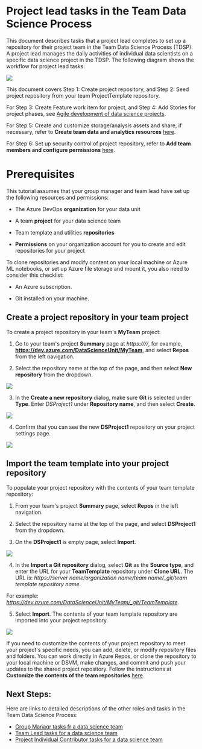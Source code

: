 
# Project lead tasks in the Team Data Science Process

This document describes tasks that a project lead completes to set up a repository for their project team in the Team Data Science Process (TDSP). 
A project lead manages the daily activities of individual data scientists on a specific data science project in the TDSP. The following diagram shows the workflow for project lead tasks:

![](https://docs.microsoft.com/en-us/azure/machine-learning/team-data-science-process/media/project-lead-tasks/project-leads-1-tdsp-creating-projects.png)

This document covers Step 1: Create project repository, and Step 2: Seed project repository from your team ProjectTemplate repository.

For Step 3: Create Feature work item for project, and Step 4: Add Stories for project phases, see [Agile development of data science projects](https://github.com/felicity-borg/Microsoft-TDSP/blob/master/Docs/agile-development.md).

For Step 5: Create and customize storage/analysis assets and share, if necessary, refer to **Create team data and analytics resources** [here](https://github.com/felicity-borg/Microsoft-TDSP/blob/master/Docs/team-lead-tasks.md).

For Step 6: Set up security control of project repository, refer to **Add team members and configure permissions** [here](https://github.com/felicity-borg/Microsoft-TDSP/blob/master/Docs/team-lead-tasks.md).

# Prerequisites
This tutorial assumes that your group manager and team lead have set up the following resources and permissions:

* The Azure DevOps **organization** for your data unit

* A team **project** for your data science team

* Team template and utilities **repositories**

* **Permissions** on your organization account for you to create and edit repositories for your project

To clone repositories and modify content on your local machine or Azure ML notebooks, or set up Azure file storage and mount it, you also need to consider this checklist:

* An Azure subscription.

* Git installed on your machine.

## Create a project repository in your team project
To create a project repository in your team's **MyTeam** project:

1) Go to your team's project **Summary** page at *https://<server name>/<organization name>/<team name>*, for example, **https://dev.azure.com/DataScienceUnit/MyTeam**, and select **Repos** from the left navigation.

2. Select the repository name at the top of the page, and then select **New repository** from the dropdown.

![](https://docs.microsoft.com/en-us/azure/machine-learning/team-data-science-process/media/project-lead-tasks/project-leads-9-select-repos.png)

3. In the **Create a new repository** dialog, make sure **Git** is selected under **Type**. Enter *DSProject1* under **Repository name**, and then select **Create**.

![](https://docs.microsoft.com/en-us/azure/machine-learning/team-data-science-process/media/project-lead-tasks/project-leads-3-create-project-repo-2.png)

4. Confirm that you can see the new **DSProject1** repository on your project settings page.

![](https://docs.microsoft.com/en-us/azure/machine-learning/team-data-science-process/media/project-lead-tasks/project-leads-4-create-project-repo-3.png)

## Import the team template into your project repository
To populate your project repository with the contents of your team template repository:

1. From your team's project **Summary** page, select **Repos** in the left navigation.

2. Select the repository name at the top of the page, and select **DSProject1** from the dropdown.

3. On the **DSProject1** is empty page, select **Import**.

![](https://docs.microsoft.com/en-us/azure/machine-learning/team-data-science-process/media/project-lead-tasks/project-leads-5-create-project-repo-4.png)

4. In the **Import a Git repository** dialog, select **Git** as the **Source type**, and enter the URL for your **TeamTemplate** repository under **Clone URL**. The URL is:
*https://server name/organization name/team name/_git/team template repository name*.
 
 For example: *https://dev.azure.com/DataScienceUnit/MyTeam/_git/TeamTemplate*.

5. Select **Import**. The contents of your team template repository are imported into your project repository.

![](https://docs.microsoft.com/en-us/azure/machine-learning/team-data-science-process/media/project-lead-tasks/project-leads-6-create-project-repo-5.png)

If you need to customize the contents of your project repository to meet your project's specific needs, you can add, delete, or modify repository files and folders. You can work directly in Azure Repos, or clone the repository to your local machine or DSVM, make changes, and commit and push your updates to the shared project repository. Follow the instructions at **Customize the contents of the team repositories** [here](https://github.com/felicity-borg/Microsoft-TDSP/blob/master/Docs/team-lead-tasks.md).


## Next Steps:

Here are links to detailed descriptions of the other roles and tasks in the Team Data Science Process:

* [Group Managr tasks fr a data science team](https://github.com/felicity-borg/Microsoft-TDSP/blob/master/Docs/group-manager-tasks.md)
* [Team Lead tasks for a data science team](https://github.com/felicity-borg/Microsoft-TDSP/blob/master/Docs/team-lead-tasks.md)
* [Project Individual Contributor tasks for a data science team](https://github.com/felicity-borg/Microsoft-TDSP/blob/master/Docs/project-ic-tasks.md)
